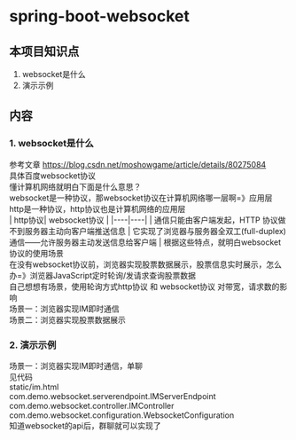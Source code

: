 # spring-boot-websocket


## 本项目知识点
1. websocket是什么  
2. 演示示例  



## 内容 
### 1. websocket是什么  
参考文章  https://blog.csdn.net/moshowgame/article/details/80275084  
具体百度websocket协议  
懂计算机网络就明白下面是什么意思？   
websocket是一种协议，那websocket协议在计算机网络哪一层啊=》应用层  
http是一种协议，http协议也是计算机网络的应用层  
| http协议| websocket协议 |
|----|----|
| 通信只能由客户端发起，HTTP 协议做不到服务器主动向客户端推送信息 | 它实现了浏览器与服务器全双工(full-duplex)通信——允许服务器主动发送信息给客户端 |
根据这些特点，就明白websocket协议的使用场景  
在没有websocket协议前，浏览器实现股票数据展示，股票信息实时展示，怎么办=》浏览器JavaScript定时轮询/发请求查询股票数据  
自己想想有场景，使用轮询方式http协议 和 websocket协议 对带宽，请求数的影响  
场景一：浏览器实现IM即时通信  
场景二：浏览器实现股票数据展示  



### 2. 演示示例  
场景一：浏览器实现IM即时通信，单聊   
见代码  
static/im.html   
com.demo.websocket.serverendpoint.IMServerEndpoint  
com.demo.websocket.controller.IMController  
com.demo.websocket.configuration.WebsocketConfiguration  
知道websocket的api后，群聊就可以实现了    





